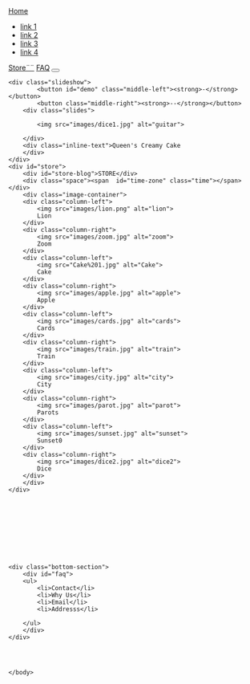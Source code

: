 <html>
<head>
	<meta charset="UTF-8">
    <meta name="viewport" content="width=device-width">
	<title>QCC</title>
<!-- (Another way to apply external styles on an html page)
	<style>
	@import "style2.css";
	</style> 
-->
	<link rel="stylesheet" href="style2.css">
	<script src="js.js"></script>
	<div class="nav">
		<a href="#home">Home<ul><li>link 1</li>
								<li>link 2</li><li>link 3</li><li>link 4</li></ul></a>
		<a href="#store-blog">Store¨¨</a>
		<a href="#faq">FAQ</a>
		<span class="search-container"><button id="butt"></button></span>
	</div>
	</head>
<body>
	
	<div class="slideshow">
			<button id="demo" class="middle-left"><strong>-</strong></button>
			<button class="middle-right"><strong>--</strong></button>
		<div class="slides">
			
			<img src="images/dice1.jpg" alt="guitar">
			
		</div>
		<div class="inline-text">Queen's Creamy Cake
		</div>
	</div>
	<div id="store">
		<div id="store-blog">STORE</div>
		<div class="space"><span  id="time-zone" class="time"></span></div>
		<div class="image-container">
		<div class="column-left">
			<img src="images/lion.png" alt="lion">
			Lion
		</div>
		<div class="column-right">
			<img src="images/zoom.jpg" alt="zoom">
			Zoom
		</div>
		<div class="column-left">
			<img src="Cake%201.jpg" alt="Cake">
			Cake
		</div>
		<div class="column-right">
			<img src="images/apple.jpg" alt="apple">
			Apple
		</div>
		<div class="column-left">
			<img src="images/cards.jpg" alt="cards">
			Cards
		</div>
		<div class="column-right">
			<img src="images/train.jpg" alt="train">
			Train
		</div>
		<div class="column-left">
			<img src="images/city.jpg" alt="city">
			City
		</div>
		<div class="column-right">
			<img src="images/parot.jpg" alt="parot">
			Parots
		</div>
		<div class="column-left">
			<img src="images/sunset.jpg" alt="sunset">
			Sunset0
		</div>
		<div class="column-right">
			<img src="images/dice2.jpg" alt="dice2">
			Dice
		</div>
		</div>
	</div>
	
	
	
	
	
	
	
	
	
	
	<div class="bottom-section">
		<div id="faq">
		<ul>
			<li>Contact</li>
			<li>Why Us</li>
			<li>Email</li>
			<li>Addresss</li>
			
		</ul>
		</div>
	</div> 

	
	
	
	</body>
</html>
